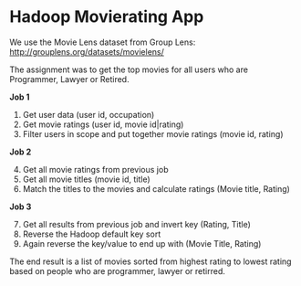 # Hadoop Movierating App

We use the Movie Lens dataset from Group Lens: http://grouplens.org/datasets/movielens/

The assignment was to get the top movies for all users who are Programmer, Lawyer or Retired.

**Job 1**

1. Get user data (user id, occupation)
2. Get movie ratings (user id, movie id|rating)
3. Filter users in scope and put together movie ratings (movie id, rating)

**Job 2**

4. Get all movie ratings from previous job
5. Get all movie titles (movie id, title)
6. Match the titles to the movies and calculate ratings (Movie title, Rating)

**Job 3**

7. Get all results from previous job and invert key (Rating, Title)
8. Reverse the Hadoop default key sort
9. Again reverse the key/value to end up with (Movie Title, Rating)

The end result is a list of movies sorted from highest rating to lowest rating based on people who are programmer, lawyer or retirred.
